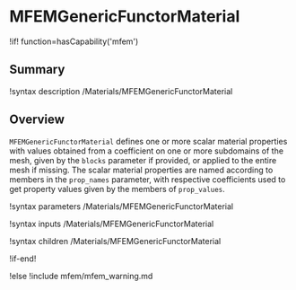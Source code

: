 # MFEMGenericFunctorMaterial

!if! function=hasCapability('mfem')

## Summary

!syntax description /Materials/MFEMGenericFunctorMaterial

## Overview

`MFEMGenericFunctorMaterial` defines one or more scalar material properties with values obtained from a coefficient on
one or more subdomains of the mesh, given by the `blocks` parameter if provided, or applied to the
entire mesh if missing. The scalar material properties are named according to members in the
`prop_names` parameter, with respective coefficients used to get property values given by the members of `prop_values`.

!syntax parameters /Materials/MFEMGenericFunctorMaterial

!syntax inputs /Materials/MFEMGenericFunctorMaterial

!syntax children /Materials/MFEMGenericFunctorMaterial

!if-end!

!else
!include mfem/mfem_warning.md
